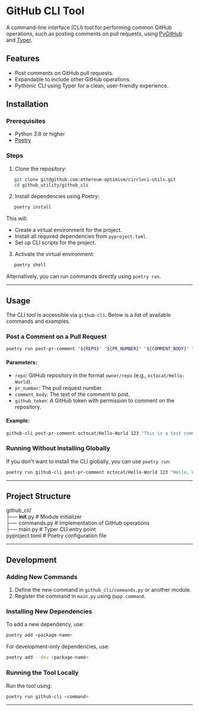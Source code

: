 # GitHub CLI Tool

A command-line interface (CLI) tool for performing common GitHub operations, such as posting comments on pull requests, using [PyGitHub](https://pygithub.readthedocs.io/) and [Typer](https://typer.tiangolo.com/).

## Features

- Post comments on GitHub pull requests.
- Expandable to include other GitHub operations.
- Pythonic CLI using Typer for a clean, user-friendly experience.

## Installation

### Prerequisites

- Python 3.8 or higher
- [Poetry](https://python-poetry.org/)

### Steps

1. Clone the repository:

```bash
   git clone git@github.com:ethereum-optimism/circleci-utils.git
   cd github_utility/github_cli
```

2. Install dependencies using Poetry:

```bash
   poetry install
```

   This will:
   - Create a virtual environment for the project.
   - Install all required dependencies from `pyproject.toml`.
   - Set up CLI scripts for the project.

3. Activate the virtual environment:

```bash
   poetry shell
```
   Alternatively, you can run commands directly using `poetry run`.

---

## Usage

The CLI tool is accessible via `github-cli`. Below is a list of available commands and examples.

### Post a Comment on a Pull Request

```bash
poetry run post-pr-comment "${REPO}" "${PR_NUMBER}" "${COMMENT_BODY}" "${GITHUB_TOKEN}"
```

#### Parameters:
- `repo`: GitHub repository in the format `owner/repo` (e.g., `octocat/Hello-World`).
- `pr_number`: The pull request number.
- `comment_body`: The text of the comment to post.
- `github_token`: A GitHub token with permission to comment on the repository.

#### Example:

```bash
github-cli post-pr-comment octocat/Hello-World 123 "This is a test comment" ghp_YourPersonalAccessToken
```

### Running Without Installing Globally

If you don't want to install the CLI globally, you can use `poetry run`:

```bash
poetry run github-cli post-pr-comment octocat/Hello-World 123 "Hello, World!" ghp_YourPersonalAccessToken
```

---

## Project Structure

github_cli/  
├── __init__.py        # Module initializer  
├── commands.py        # Implementation of GitHub operations  
├── main.py            # Typer CLI entry point  
pyproject.toml         # Poetry configuration file  

---

## Development

### Adding New Commands

1. Define the new command in `github_cli/commands.py` or another module.
2. Register the command in `main.py` using `@app.command`.

### Installing New Dependencies

To add a new dependency, use:

```bash
poetry add <package-name>
```

For development-only dependencies, use:

```bash
poetry add --dev <package-name>
```

### Running the Tool Locally

Run the tool using:

```bash
poetry run github-cli <command>
```
---
